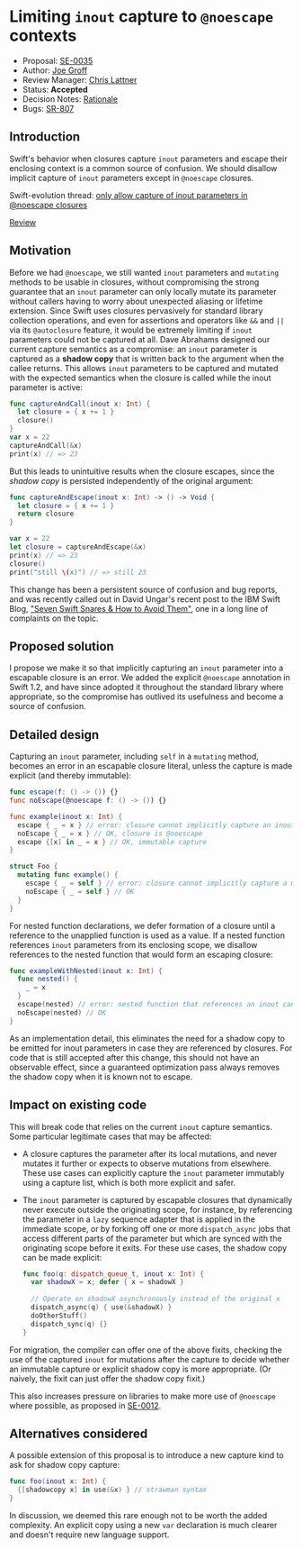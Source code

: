 # Limiting `inout` capture to `@noescape` contexts

* Proposal: [SE-0035](https://github.com/apple/swift-evolution/blob/master/proposals/0035-limit-inout-capture.md)
* Author: [Joe Groff](https://github.com/jckarter)
* Review Manager: [Chris Lattner](https://github.com/lattner)
* Status: **Accepted**
* Decision Notes: [Rationale](https://lists.swift.org/pipermail/swift-evolution-announce/2016-February/000046.html)
* Bugs: [SR-807](https://bugs.swift.org/browse/SR-807)


## Introduction

Swift's behavior when closures capture `inout` parameters and escape their enclosing context is a common source of confusion. We should disallow implicit capture of `inout` parameters
except in `@noescape` closures.

Swift-evolution thread: [only allow capture of inout parameters in @noescape closures](https://lists.swift.org/pipermail/swift-evolution/Week-of-Mon-20160125/008074.html)

[Review](https://lists.swift.org/pipermail/swift-evolution/Week-of-Mon-20160215/010465.html)

## Motivation

Before we had `@noescape`, we still wanted `inout` parameters and `mutating` methods
to be usable in closures, without compromising the strong guarantee that an `inout`
parameter can only locally mutate its parameter without callers having to worry about
unexpected aliasing or lifetime extension. Since Swift uses closures pervasively for standard
library collection operations, and even for assertions and operators like `&&` and
`||` via its `@autoclosure` feature, it would be extremely limiting if `inout`
parameters could not be captured at all. Dave Abrahams designed our current capture
semantics as a compromise: an `inout` parameter is captured as a **shadow copy** that is
written back to the argument when the callee returns. This allows `inout` parameters
to be captured and mutated with the expected semantics when the closure is called while
the inout parameter is active:

```swift
func captureAndCall(inout x: Int) {
  let closure = { x += 1 }
  closure()
}
var x = 22
captureAndCall(&x)
print(x) // => 23
```

But this leads to unintuitive results when the closure escapes, since the *shadow copy* is
persisted independently of the original argument:

```swift
func captureAndEscape(inout x: Int) -> () -> Void {
  let closure = { x += 1 }
  return closure
}

var x = 22
let closure = captureAndEscape(&x)
print(x) // => 23
closure()
print("still \(x)") // => still 23
```

This change has been a persistent source of confusion and bug reports, and was recently
called out in David Ungar's recent post to the IBM Swift Blog, ["Seven Swift Snares & How to Avoid Them"](https://developer.ibm.com/swift/2016/01/27/seven-swift-snares-how-to-avoid-them/),
one in a long line of complaints on the topic.

## Proposed solution

I propose we make it so that implicitly capturing an `inout` parameter into a escapable
closure is an error. We added the explicit `@noescape` annotation in Swift 1.2, and have since
adopted it throughout the standard library where appropriate, so the compromise has outlived
its usefulness and become a source of confusion.

## Detailed design

Capturing an `inout` parameter, including `self` in a `mutating` method, becomes an error
in an escapable closure literal, unless the capture is made explicit (and thereby immutable):

```swift
func escape(f: () -> ()) {}
func noEscape(@noescape f: () -> ()) {}

func example(inout x: Int) {
  escape { _ = x } // error: closure cannot implicitly capture an inout parameter unless @noescape
  noEscape { _ = x } // OK, closure is @noescape
  escape {[x] in _ = x } // OK, immutable capture
}

struct Foo {
  mutating func example() {
    escape { _ = self } // error: closure cannot implicitly capture a mutating self parameter
    noEscape { _ = self } // OK
  }
}
```

For nested function declarations, we defer formation of a closure until a reference to
the unapplied function is used as a value. If a nested function references `inout` parameters
from its enclosing scope, we disallow references to the nested function that would
form an escaping closure:

```swift
func exampleWithNested(inout x: Int) {
  func nested() {
    _ = x
  }
  escape(nested) // error: nested function that references an inout cannot be escaped
  noEscape(nested) // OK
}
```

As an implementation detail, this eliminates the need for a shadow copy to be emitted for
inout parameters in case they are referenced by closures. For code that is still accepted
after this change, this should not have an observable effect, since a guaranteed optimization
pass always removes the shadow copy when it is known not to escape.

## Impact on existing code

This will break code that relies on the current `inout` capture semantics. Some particular
legitimate cases that may be affected:

- A closure captures the parameter after its local mutations, and never mutates it further
  or expects to observe mutations from elsewhere. These use cases can explicitly capture
  the `inout` parameter immutably using a capture list, which is both more explicit and
  safer.
- The `inout` parameter is captured by escapable closures that dynamically never execute
  outside the originating scope, for instance, by referencing the parameter in a `lazy`
  sequence adapter that is applied in the immediate scope, or by forking off one or more
  `dispatch_async` jobs that access different parts of the parameter but which are
  synced with the originating scope before it exits. For these use cases, the shadow copy
  can be made explicit:
  
    ```swift
	func foo(q: dispatch_queue_t, inout x: Int) {
	  var shadowX = x; defer { x = shadowX }
	  
	  // Operate on shadowX asynchronously instead of the original x
	  dispatch_async(q) { use(&shadowX) }
	  doOtherStuff()
	  dispatch_sync(q) {}
	}    
    ```
    
For migration, the compiler can offer one of the above fixits, checking the use of the captured
`inout` for mutations after the capture to decide whether an immutable capture or explicit
shadow copy is more appropriate. (Or naively, the fixit can just offer the shadow copy fixit.)

This also increases pressure on libraries to make more use of `@noescape` where possible, as
proposed in [SE-0012](https://github.com/apple/swift-evolution/blob/master/proposals/0012-add-noescape-to-public-library-api.md).

## Alternatives considered

A possible extension of this proposal is to introduce a new capture kind to ask for shadow copy
capture:

```swift
func foo(inout x: Int) {
  {[shadowcopy x] in use(&x) } // strawman syntax
}
```

In discussion, we deemed this rare enough not to be worth the added complexity. An explicit
copy using a new `var` declaration is much clearer and doesn't require new language support.
